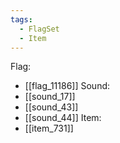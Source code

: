 ```yaml
---
tags:
  - FlagSet
  - Item
---
```

Flag:
- [[flag_11186]]
Sound:
- [[sound_17]]
- [[sound_43]]
- [[sound_44]]
Item:
- [[item_731]]
